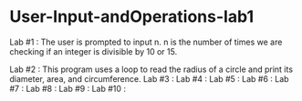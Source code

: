# User-Input-andOperations-lab1
Lab #1 : The user is prompted to input n. n is the number of times we are checking if an integer is divisible by 10 or 15.

Lab #2 : This program uses a loop to read the radius of a circle and print its diameter, area, and circumference.
Lab #3 : 
Lab #4 : 
Lab #5 : 
Lab #6 : 
Lab #7 : 
Lab #8 : 
Lab #9 : 
Lab #10 : 

